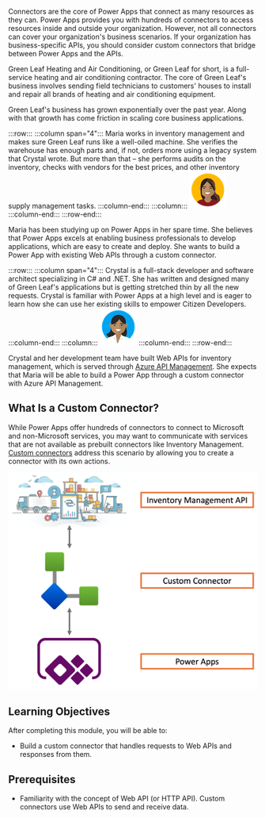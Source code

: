 Connectors are the core of Power Apps that connect as many resources as they can. Power Apps provides you with hundreds of connectors to access resources inside and outside your organization. However, not all connectors can cover your organization's business scenarios. If your organization has business-specific APIs, you should consider custom connectors that bridge between Power Apps and the APIs.

Green Leaf Heating and Air Conditioning, or Green Leaf for short, is a full-service heating and air conditioning contractor. The core of Green Leaf's business involves sending field technicians to customers' houses to install and repair all brands of heating and air conditioning equipment.

Green Leaf's business has grown exponentially over the past year. Along with that growth has come friction in scaling core business applications.

:::row:::
  :::column span="4":::
    Maria works in inventory management and makes sure Green Leaf runs like a well-oiled machine. She verifies the warehouse has enough parts and, if not, orders more using a legacy system that Crystal wrote. But more than that – she performs audits on the inventory, checks with vendors for the best prices, and other inventory supply management tasks.
  :::column-end:::
  :::column:::
    ![Cartoon depiction of Maria][meet maria]
  :::column-end:::
:::row-end:::

Maria has been studying up on Power Apps in her spare time. She believes that Power Apps excels at enabling business professionals to develop applications, which are easy to create and deploy. She wants to build a Power App with existing Web APIs through a custom connector.

:::row:::
  :::column span="4":::
    Crystal is a full-stack developer and software architect specializing in C# and .NET. She has written and designed many of Green Leaf's applications but is getting stretched thin by all the new requests. Crystal is familiar with Power Apps at a high level and is eager to learn how she can use her existing skills to empower Citizen Developers.
  :::column-end:::
  :::column:::
    ![Cartoon depiction of Crystal][meet crystal]
  :::column-end:::
:::row-end:::


Crystal and her development team have built Web APIs for inventory management, which is served through [Azure API Management][az apim]. She expects that Maria will be able to build a Power App through a custom connector with Azure API Management.


## What Is a Custom Connector? ##

While Power Apps offer hundreds of connectors to connect to Microsoft and non-Microsoft services, you may want to communicate with services that are not available as prebuilt connectors like Inventory Management. [Custom connectors][az cuscon] address this scenario by allowing you to create a connector with its own actions.

![Custom Connector Overview][image-01]


## Learning Objectives ##

After completing this module, you will be able to:

* Build a custom connector that handles requests to Web APIs and responses from them.


## Prerequisites ##

* Familiarity with the concept of Web API (or HTTP API). Custom connectors use Web APIs to send and receive data.


[meet crystal]: ../media/meet-crystal.png
[meet maria]: ../media/meet-maria.png

[image-01]: ../media/1-introduction-01.png

[az apim]: https://docs.microsoft.com/azure/api-management/api-management-key-concepts
[az cuscon]: https://docs.microsoft.com/connectors/custom-connectors/
